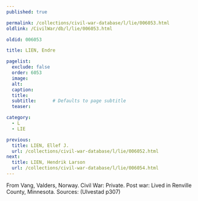 ```yaml
---
published: true

permalink: /collections/civil-war-database/l/lie/006053.html
oldlink: /CivilWar/db/l/lie/006053.html

oldid: 006053

title: LIEN, Endre

pagelist:
  exclude: false
  order: 6053
  image: 
  alt:
  caption:
  title:
  subtitle:      # Defaults to page subtitle
  teaser:

category: 
  - L 
  - LIE

previous:
  title: LIEN, Ellef J.
  url: /collections/civil-war-database/l/lie/006052.html  
next:
  title: LIEN, Hendrik Larson
  url: /collections/civil-war-database/l/lie/006054.html   
---
```

From Vang, Valders, Norway. Civil War: Private. Post war: Lived in Renville County, Minnesota. Sources: (Ulvestad p307)